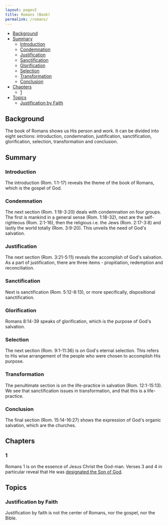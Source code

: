```yaml
---
layout: pagev2
title: Romans (Book)
permalink: /romans/
---
```

- [Background](#background)
- [Summary](#summary)
  - [Introduction](#introduction)
  - [Condemnation](#condemnation)
  - [Justification](#justification)
  - [Sanctification](#sanctification)
  - [Glorification](#glorification)
  - [Selection](#selection)
  - [Transformation](#transformation)
  - [Conclusion](#conclusion)
- [Chapters](#chapters)
  - [1](#1)
- [Topics](#topics)
  - [Justification by Faith](#justification-by-faith)

## Background

The book of Romans shows us His person and work. It can be divided into eight sections: introduction, condemnation, justification, sanctification, glorification, selection, transformation and conclusion.

## Summary

### Introduction

The introduction (Rom. 1:1-17) reveals the theme of the book of Romans, which is the gospel of God. 

### Condemnation

The next section (Rom. 1:18-3:20) deals with condemnation on four groups. The first is mankind in a general sense (Rom. 1:18-32), next are the self-righteous (Rom. 2:1-16), then the religious i.e. the Jews (Rom. 2:17-3:8) and lastly the world totally (Rom. 3:9-20). This unveils the need of God's salvation.

### Justification

The next section (Rom. 3:21-5:11) reveals the accomplish of God's salvation. As a part of justification, there are three items - propitiation, redemption and reconciliation.

### Sanctification

Next is sanctification (Rom. 5:12-8:13), or more specifically, dispositional sanctification.

### Glorification

Romans 8:14-39 speaks of glorification, which is the purpose of God's salvation.

### Selection

The next section (Rom. 9:1-11:36) is on God's eternal selection. This refers to His wise arrangement of the people who were chosen to accomplish His purpose.

### Transformation

The penultimate section is on the life-practice in salvation (Rom. 12:1-15:13). We see that sanctification issues in transformation, and that this is a life-practice.

### Conclusion

The final section (Rom. 15:14-16:27) shows the expression of God's organic salvation, which are the churches. 

## Chapters

### 1

Romans 1 is on the essence of Jesus Christ the God-man. Verses 3 and 4 in particular reveal that He was [designated the Son of God](../son_of_god#designated).

## Topics

### Justification by Faith

Justification by faith is not the center of Romans, nor the gospel, nor the Bible. 

